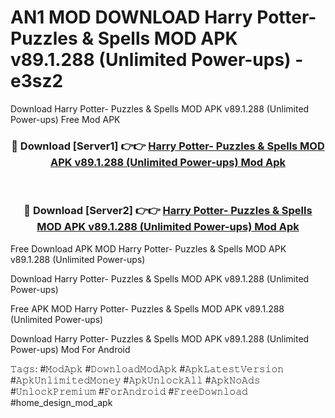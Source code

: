 # AN1 MOD DOWNLOAD Harry Potter- Puzzles & Spells MOD APK v89.1.288 (Unlimited Power-ups) - e3sz2
Download Harry Potter- Puzzles & Spells MOD APK v89.1.288 (Unlimited Power-ups) Free Mod APK

<div align="center">
<h3>🔴 Download [Server1] 👉👉 <a href="https://apk-comot.site?title=Harry_Potter-_Puzzles_&_Spells_MOD_APK_v89.1.288_(Unlimited_Power-ups)">Harry Potter- Puzzles & Spells MOD APK v89.1.288 (Unlimited Power-ups) Mod Apk</a></h3><br>

<h3>🔴 Download [Server2] 👉👉 <a href="https://apk-comot.site?title=Harry_Potter-_Puzzles_&_Spells_MOD_APK_v89.1.288_(Unlimited_Power-ups)">Harry Potter- Puzzles & Spells MOD APK v89.1.288 (Unlimited Power-ups) Mod Apk</a></h3>
</div>


Free Download APK MOD Harry Potter- Puzzles & Spells MOD APK v89.1.288 (Unlimited Power-ups)

Download Harry Potter- Puzzles & Spells MOD APK v89.1.288 (Unlimited Power-ups) 

Free APK MOD Harry Potter- Puzzles & Spells MOD APK v89.1.288 (Unlimited Power-ups) 

Download Harry Potter- Puzzles & Spells MOD APK v89.1.288 (Unlimited Power-ups) Mod For Android

𝚃𝚊𝚐𝚜: #𝙼𝚘𝚍𝙰𝚙𝚔 #𝙳𝚘𝚠𝚗𝚕𝚘𝚊𝚍𝙼𝚘𝚍𝙰𝚙𝚔 #𝙰𝚙𝚔𝙻𝚊𝚝𝚎𝚜𝚝𝚅𝚎𝚛𝚜𝚒𝚘𝚗 #𝙰𝚙𝚔𝚄𝚗𝚕𝚒𝚖𝚒𝚝𝚎𝚍𝙼𝚘𝚗𝚎𝚢 #𝙰𝚙𝚔𝚄𝚗𝚕𝚘𝚌𝚔𝙰𝚕𝚕 #𝙰𝚙𝚔𝙽𝚘𝙰𝚍𝚜 #𝚄𝚗𝚕𝚘𝚌𝚔𝙿𝚛𝚎𝚖𝚒𝚞𝚖 #𝙵𝚘𝚛𝙰𝚗𝚍𝚛𝚘𝚒𝚍 #𝙵𝚛𝚎𝚎𝙳𝚘𝚠𝚗𝚕𝚘𝚊𝚍 #home_design_mod_apk